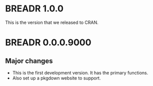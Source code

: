 # BREADR 1.0.0

This is the version that we released to CRAN. 

# BREADR 0.0.0.9000

## Major changes

* This is the first development version. It has the primary functions. 
* Also set up a pkgdown website to support. 

